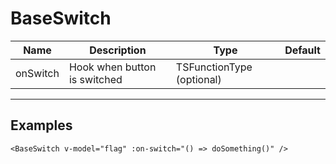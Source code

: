 # BaseSwitch

| Name     | Description                  | Type                      | Default |
| -------- | ---------------------------- | ------------------------- | ------- |
| onSwitch | Hook when button is switched | TSFunctionType (optional) |         |

---

## Examples

```vue
<BaseSwitch v-model="flag" :on-switch="() => doSomething()" />
```

